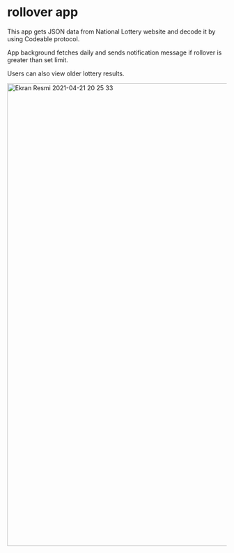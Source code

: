 # rollover app

This app gets JSON data from National Lottery website and decode it by using Codeable protocol.

App background fetches daily and sends notification message if rollover is greater than set limit. 

Users can also view older lottery results.

<img width="1059" alt="Ekran Resmi 2021-04-21 20 25 33" src="https://user-images.githubusercontent.com/32449276/120922221-857d2300-c6d0-11eb-8c88-a3d44f42875b.png">
